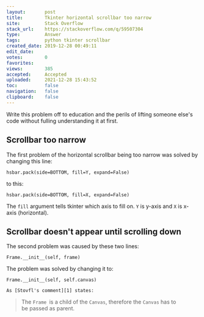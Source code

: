 ```yaml
---
layout:       post
title:        Tkinter horizontal scrollbar too narrow
site:         Stack Overflow
stack_url:    https://stackoverflow.com/q/59507304
type:         Answer
tags:         python tkinter scrollbar
created_date: 2019-12-28 00:49:11
edit_date:    
votes:        0
favorites:    
views:        385
accepted:     Accepted
uploaded:     2021-12-28 15:43:52
toc:          false
navigation:   false
clipboard:    false
---
```


Write this problem off to education and the perils of lifting someone else's code without fulling understanding it at first.

## Scrollbar too narrow

The first problem of the horizontal scrollbar being too narrow was solved by changing this line:

``` 
hsbar.pack(side=BOTTOM, fill=Y, expand=False)

```

to this:

``` 
hsbar.pack(side=BOTTOM, fill=X, expand=False)

```

The `fill` argument tells tkinter which axis to fill on. `Y` is y-axis and `X` is x-axis (horizontal).

## Scrollbar doesn't appear until scrolling down

The second problem was caused by these two lines:

``` 
Frame.__init__(self, frame)

```

The problem was solved by changing it to:

``` 
Frame.__init__(self, self.canvas)

As [Stovfl's comment][1] states:
```


> The `Frame `is a child of the `Canvas`, therefore the `Canvas` has to  
> be passed as parent.  


  [1]: https://pippim.github.io/2019/12/28/Tkinter-horizontal-scrollbar-too-narrow.html
